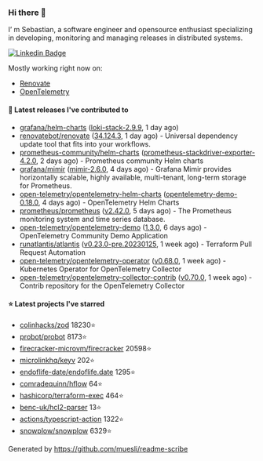 ### Hi there 👋

I’ m Sebastian, a software engineer and opensource enthusiast specializing in developing, monitoring and managing releases in distributed systems.

[![Linkedin Badge](https://img.shields.io/badge/-LinkedIn-blue?style=flat&logo=Linkedin&logoColor=white&link=https://www.linkedin.com/in/sebastian-poxhofer/)](https://www.linkedin.com/in/sebastian-poxhofer/)

Mostly working right now on:
- [Renovate](https://github.com/renovatebot/renovate)
- [OpenTelemetry](https://github.com/open-telemetry)



#### 🚀 Latest releases I've contributed to

- [grafana/helm-charts](https://github.com/grafana/helm-charts) ([loki-stack-2.9.9](https://github.com/grafana/helm-charts/releases/tag/loki-stack-2.9.9), 1 day ago)
- [renovatebot/renovate](https://github.com/renovatebot/renovate) ([34.124.3](https://github.com/renovatebot/renovate/releases/tag/34.124.3), 1 day ago) - Universal dependency update tool that fits into your workflows.
- [prometheus-community/helm-charts](https://github.com/prometheus-community/helm-charts) ([prometheus-stackdriver-exporter-4.2.0](https://github.com/prometheus-community/helm-charts/releases/tag/prometheus-stackdriver-exporter-4.2.0), 2 days ago) - Prometheus community Helm charts
- [grafana/mimir](https://github.com/grafana/mimir) ([mimir-2.6.0](https://github.com/grafana/mimir/releases/tag/mimir-2.6.0), 4 days ago) - Grafana Mimir provides horizontally scalable, highly available, multi-tenant, long-term storage for Prometheus.
- [open-telemetry/opentelemetry-helm-charts](https://github.com/open-telemetry/opentelemetry-helm-charts) ([opentelemetry-demo-0.18.0](https://github.com/open-telemetry/opentelemetry-helm-charts/releases/tag/opentelemetry-demo-0.18.0), 4 days ago) - OpenTelemetry Helm Charts
- [prometheus/prometheus](https://github.com/prometheus/prometheus) ([v2.42.0](https://github.com/prometheus/prometheus/releases/tag/v2.42.0), 5 days ago) - The Prometheus monitoring system and time series database.
- [open-telemetry/opentelemetry-demo](https://github.com/open-telemetry/opentelemetry-demo) ([1.3.0](https://github.com/open-telemetry/opentelemetry-demo/releases/tag/1.3.0), 6 days ago) - OpenTelemetry Community Demo Application
- [runatlantis/atlantis](https://github.com/runatlantis/atlantis) ([v0.23.0-pre.20230125](https://github.com/runatlantis/atlantis/releases/tag/v0.23.0-pre.20230125), 1 week ago) - Terraform Pull Request Automation
- [open-telemetry/opentelemetry-operator](https://github.com/open-telemetry/opentelemetry-operator) ([v0.68.0](https://github.com/open-telemetry/opentelemetry-operator/releases/tag/v0.68.0), 1 week ago) - Kubernetes Operator for OpenTelemetry Collector
- [open-telemetry/opentelemetry-collector-contrib](https://github.com/open-telemetry/opentelemetry-collector-contrib) ([v0.70.0](https://github.com/open-telemetry/opentelemetry-collector-contrib/releases/tag/v0.70.0), 1 week ago) - Contrib repository for the OpenTelemetry Collector

#### ⭐ Latest projects I've starred

- [colinhacks/zod](https://github.com/colinhacks/zod) 18230⭐
- [probot/probot](https://github.com/probot/probot) 8173⭐
- [firecracker-microvm/firecracker](https://github.com/firecracker-microvm/firecracker) 20598⭐
- [microlinkhq/keyv](https://github.com/microlinkhq/keyv) 202⭐
- [endoflife-date/endoflife.date](https://github.com/endoflife-date/endoflife.date) 1295⭐
- [comradequinn/hflow](https://github.com/comradequinn/hflow) 64⭐
- [hashicorp/terraform-exec](https://github.com/hashicorp/terraform-exec) 464⭐
- [benc-uk/hcl2-parser](https://github.com/benc-uk/hcl2-parser) 13⭐
- [actions/typescript-action](https://github.com/actions/typescript-action) 1322⭐
- [snowplow/snowplow](https://github.com/snowplow/snowplow) 6329⭐



Generated by https://github.com/muesli/readme-scribe
